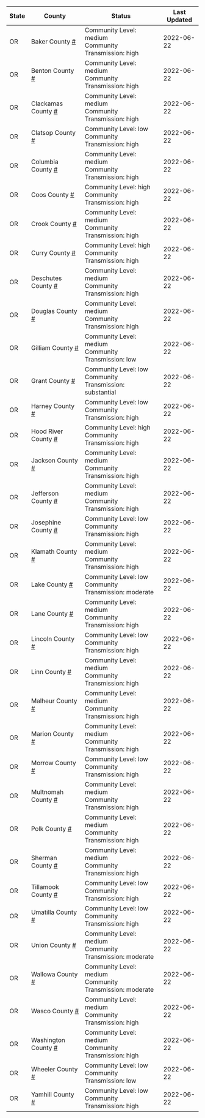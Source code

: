 State | County | Status | Last Updated
--- | --- | --- | --- 
OR | Baker County <a href="#baker_county">#</a> | <a name="baker_county"></a>Community Level: medium<br/>Community Transmission: high | 2022-06-22
OR | Benton County <a href="#benton_county">#</a> | <a name="benton_county"></a>Community Level: medium<br/>Community Transmission: high | 2022-06-22
OR | Clackamas County <a href="#clackamas_county">#</a> | <a name="clackamas_county"></a>Community Level: medium<br/>Community Transmission: high | 2022-06-22
OR | Clatsop County <a href="#clatsop_county">#</a> | <a name="clatsop_county"></a>Community Level: low<br/>Community Transmission: high | 2022-06-22
OR | Columbia County <a href="#columbia_county">#</a> | <a name="columbia_county"></a>Community Level: medium<br/>Community Transmission: high | 2022-06-22
OR | Coos County <a href="#coos_county">#</a> | <a name="coos_county"></a>Community Level: high<br/>Community Transmission: high | 2022-06-22
OR | Crook County <a href="#crook_county">#</a> | <a name="crook_county"></a>Community Level: medium<br/>Community Transmission: high | 2022-06-22
OR | Curry County <a href="#curry_county">#</a> | <a name="curry_county"></a>Community Level: high<br/>Community Transmission: high | 2022-06-22
OR | Deschutes County <a href="#deschutes_county">#</a> | <a name="deschutes_county"></a>Community Level: medium<br/>Community Transmission: high | 2022-06-22
OR | Douglas County <a href="#douglas_county">#</a> | <a name="douglas_county"></a>Community Level: medium<br/>Community Transmission: high | 2022-06-22
OR | Gilliam County <a href="#gilliam_county">#</a> | <a name="gilliam_county"></a>Community Level: medium<br/>Community Transmission: low | 2022-06-22
OR | Grant County <a href="#grant_county">#</a> | <a name="grant_county"></a>Community Level: low<br/>Community Transmission: substantial | 2022-06-22
OR | Harney County <a href="#harney_county">#</a> | <a name="harney_county"></a>Community Level: low<br/>Community Transmission: high | 2022-06-22
OR | Hood River County <a href="#hood_river_county">#</a> | <a name="hood_river_county"></a>Community Level: high<br/>Community Transmission: high | 2022-06-22
OR | Jackson County <a href="#jackson_county">#</a> | <a name="jackson_county"></a>Community Level: medium<br/>Community Transmission: high | 2022-06-22
OR | Jefferson County <a href="#jefferson_county">#</a> | <a name="jefferson_county"></a>Community Level: medium<br/>Community Transmission: high | 2022-06-22
OR | Josephine County <a href="#josephine_county">#</a> | <a name="josephine_county"></a>Community Level: low<br/>Community Transmission: high | 2022-06-22
OR | Klamath County <a href="#klamath_county">#</a> | <a name="klamath_county"></a>Community Level: medium<br/>Community Transmission: high | 2022-06-22
OR | Lake County <a href="#lake_county">#</a> | <a name="lake_county"></a>Community Level: low<br/>Community Transmission: moderate | 2022-06-22
OR | Lane County <a href="#lane_county">#</a> | <a name="lane_county"></a>Community Level: medium<br/>Community Transmission: high | 2022-06-22
OR | Lincoln County <a href="#lincoln_county">#</a> | <a name="lincoln_county"></a>Community Level: low<br/>Community Transmission: high | 2022-06-22
OR | Linn County <a href="#linn_county">#</a> | <a name="linn_county"></a>Community Level: medium<br/>Community Transmission: high | 2022-06-22
OR | Malheur County <a href="#malheur_county">#</a> | <a name="malheur_county"></a>Community Level: medium<br/>Community Transmission: high | 2022-06-22
OR | Marion County <a href="#marion_county">#</a> | <a name="marion_county"></a>Community Level: medium<br/>Community Transmission: high | 2022-06-22
OR | Morrow County <a href="#morrow_county">#</a> | <a name="morrow_county"></a>Community Level: low<br/>Community Transmission: high | 2022-06-22
OR | Multnomah County <a href="#multnomah_county">#</a> | <a name="multnomah_county"></a>Community Level: medium<br/>Community Transmission: high | 2022-06-22
OR | Polk County <a href="#polk_county">#</a> | <a name="polk_county"></a>Community Level: medium<br/>Community Transmission: high | 2022-06-22
OR | Sherman County <a href="#sherman_county">#</a> | <a name="sherman_county"></a>Community Level: medium<br/>Community Transmission: high | 2022-06-22
OR | Tillamook County <a href="#tillamook_county">#</a> | <a name="tillamook_county"></a>Community Level: low<br/>Community Transmission: high | 2022-06-22
OR | Umatilla County <a href="#umatilla_county">#</a> | <a name="umatilla_county"></a>Community Level: low<br/>Community Transmission: high | 2022-06-22
OR | Union County <a href="#union_county">#</a> | <a name="union_county"></a>Community Level: medium<br/>Community Transmission: moderate | 2022-06-22
OR | Wallowa County <a href="#wallowa_county">#</a> | <a name="wallowa_county"></a>Community Level: medium<br/>Community Transmission: moderate | 2022-06-22
OR | Wasco County <a href="#wasco_county">#</a> | <a name="wasco_county"></a>Community Level: medium<br/>Community Transmission: high | 2022-06-22
OR | Washington County <a href="#washington_county">#</a> | <a name="washington_county"></a>Community Level: medium<br/>Community Transmission: high | 2022-06-22
OR | Wheeler County <a href="#wheeler_county">#</a> | <a name="wheeler_county"></a>Community Level: low<br/>Community Transmission: low | 2022-06-22
OR | Yamhill County <a href="#yamhill_county">#</a> | <a name="yamhill_county"></a>Community Level: low<br/>Community Transmission: high | 2022-06-22

